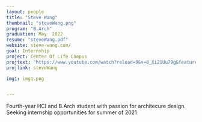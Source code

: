 ```yaml
---
layout: people
title: "Steve Wang"
thumbnail: "steveWang.png"
program: "B.Arch"
graduation: May  2022
resume: "steveWang.pdf"
website: steve-wang.com/
goal: Internship
project: Center Of Life Campus
projtext: "https://www.youtube.com/watch?reload=9&v=8_Xi21Uu79g&feature=youtu.be&ab_channel=StephHHhuang"
projlink: steveWang

img1: img1.png


---
```


Fourth-year HCI and B.Arch student with passion for architecure design. Seeking internship opportunities for summer of 2021 
